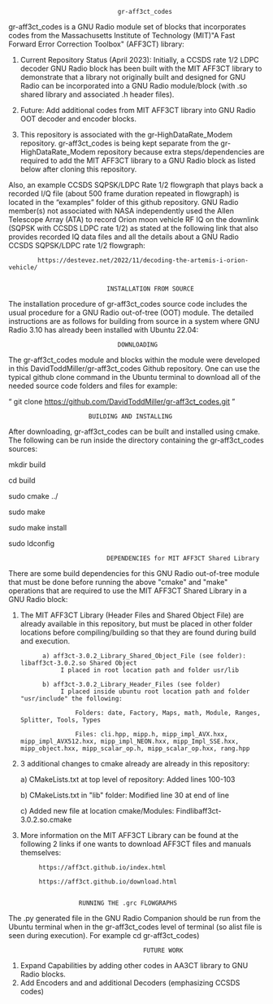                                   gr-aff3ct_codes

gr-aff3ct_codes is a GNU Radio module set of blocks that incorporates codes from the Massachusetts Institute of Technology (MIT)"A Fast Forward Error Correction Toolbox" (AFF3CT) library:
 
  1) Current Repository Status (April 2023): Initially, a CCSDS rate 1/2 LDPC decoder GNU Radio block has been built with the MIT AFF3CT library to demonstrate that a library not originally built and designed for GNU Radio can be incorporated into a GNU Radio module/block (with .so shared library and associated .h header files).

  2) Future: Add additional codes from MIT AFF3CT library into GNU Radio OOT decoder and encoder blocks.
  
  3) This repository is associated with the gr-HighDataRate_Modem repository. gr-aff3ct_codes is being kept separate from the gr-HighDataRate_Modem repository because extra steps/dependencies are required to add the MIT AFF3CT library to a GNU Radio block as listed below after cloning this repository.
  

Also, an example CCSDS SQPSK/LDPC Rate 1/2 flowgraph that plays back a recorded I/Q file (about 500 frame duration repeated in flowgraph) is located in the “examples” folder of this github repository. GNU Radio member(s) not associated with NASA independently used the Allen Telescope Array (ATA) to record Orion moon vehicle RF IQ on the downlink (SQPSK with CCSDS LDPC rate 1/2) as stated at the following link that also provides recorded IQ data files and all the details about a GNU Radio CCSDS SQPSK/LDPC rate 1/2 flowgraph:

            https://destevez.net/2022/11/decoding-the-artemis-i-orion-vehicle/


                               INSTALLATION FROM SOURCE

The installation procedure of gr-aff3ct_codes source code includes the usual procedure for a GNU Radio out-of-tree (OOT) module. The detailed instructions are as follows for building from source in a system where GNU Radio 3.10 has already been installed with Ubuntu 22.04:


                                  DOWNLOADING

The gr-aff3ct_codes module and blocks within the module were developed in this DavidToddMiller/gr-aff3ct_codes Github repository. One can use the typical github clone command in the Ubuntu terminal to download all of the needed source code folders and files for example:

“ git clone https://github.com/DavidToddMiller/gr-aff3ct_codes.git ”

                          BUILDING AND INSTALLING

After downloading, gr-aff3ct_codes can be built and installed using cmake. The following can be run inside the directory containing the gr-aff3ct_codes sources:

mkdir build

cd build

sudo cmake ../

sudo make

sudo make install

sudo ldconfig

                               DEPENDENCIES for MIT AFF3CT Shared Library

There are some build dependencies for this GNU Radio out-of-tree module that must be done before running the above "cmake" and "make" operations that are required to use the MIT AFF3CT Shared Library in a GNU Radio block:

  1) The MIT AFF3CT Library (Header Files and Shared Object File) are already available in this repository, but must be placed in other folder locations before compiling/building so that they are found during build and execution.

               a) aff3ct-3.0.2_Library_Shared_Object_File (see folder): libaff3ct-3.0.2.so Shared Object
                    I placed in root location path and folder usr/lib    
  
               b) aff3ct-3.0.2_Library_Header_Files (see folder)
                    I placed inside ubuntu root location path and folder "usr/include" the following:  
  
                        Folders: date, Factory, Maps, math, Module, Ranges, Splitter, Tools, Types
                    
                        Files: cli.hpp, mipp.h, mipp_impl_AVX.hxx, mipp_impl_AVX512.hxx, mipp_impl_NEON.hxx, mipp_Impl_SSE.hxx, mipp_object.hxx, mipp_scalar_op.h, mipp_scalar_op.hxx, rang.hpp
                    
 
  2) 3 additional changes to cmake already are already in this repository:
 
     a) CMakeLists.txt at top level of repository: Added lines 100-103
 
     b) CMakeLists.txt in "lib" folder:  Modified line 30 at end of line
         
     c) Added new file at location cmake/Modules: Findlibaff3ct-3.0.2.so.cmake 
  
  3) More information on the MIT AFF3CT Library can be found at the following 2 links if one wants to download AFF3CT files and manuals themselves:
 
              
              https://aff3ct.github.io/index.html
              
              https://aff3ct.github.io/download.html
              

                         RUNNING THE .grc FLOWGRAPHS

The .py generated file in the GNU Radio Companion should be run from the Ubuntu terminal when in the gr-aff3ct_codes level of terminal (so alist file is seen during execution). For example cd gr-aff3ct_codes)


                                         FUTURE WORK   

1. Expand Capabilities by adding other codes in AA3CT library to GNU Radio blocks. 
2. Add Encoders and and additional Decoders (emphasizing CCSDS codes)  



                                              
